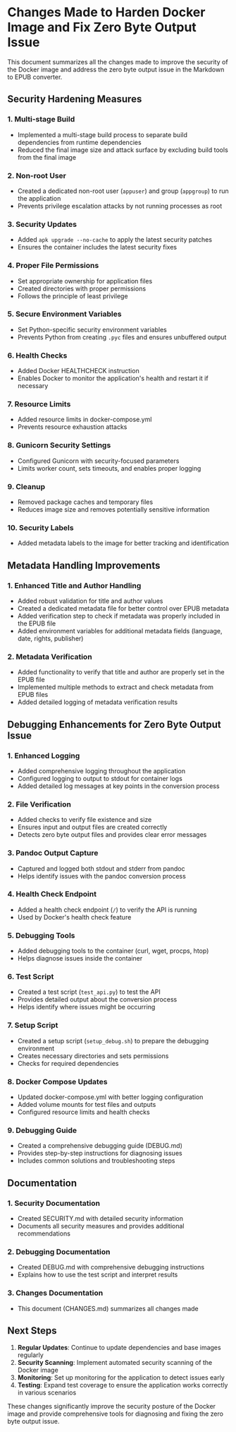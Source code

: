 # Changes Made to Harden Docker Image and Fix Zero Byte Output Issue

This document summarizes all the changes made to improve the security of the Docker image and address the zero byte output issue in the Markdown to EPUB converter.

## Security Hardening Measures

### 1. Multi-stage Build
- Implemented a multi-stage build process to separate build dependencies from runtime dependencies
- Reduced the final image size and attack surface by excluding build tools from the final image

### 2. Non-root User
- Created a dedicated non-root user (`appuser`) and group (`appgroup`) to run the application
- Prevents privilege escalation attacks by not running processes as root

### 3. Security Updates
- Added `apk upgrade --no-cache` to apply the latest security patches
- Ensures the container includes the latest security fixes

### 4. Proper File Permissions
- Set appropriate ownership for application files
- Created directories with proper permissions
- Follows the principle of least privilege

### 5. Secure Environment Variables
- Set Python-specific security environment variables
- Prevents Python from creating `.pyc` files and ensures unbuffered output

### 6. Health Checks
- Added Docker HEALTHCHECK instruction
- Enables Docker to monitor the application's health and restart it if necessary

### 7. Resource Limits
- Added resource limits in docker-compose.yml
- Prevents resource exhaustion attacks

### 8. Gunicorn Security Settings
- Configured Gunicorn with security-focused parameters
- Limits worker count, sets timeouts, and enables proper logging

### 9. Cleanup
- Removed package caches and temporary files
- Reduces image size and removes potentially sensitive information

### 10. Security Labels
- Added metadata labels to the image for better tracking and identification

## Metadata Handling Improvements

### 1. Enhanced Title and Author Handling
- Added robust validation for title and author values
- Created a dedicated metadata file for better control over EPUB metadata
- Added verification step to check if metadata was properly included in the EPUB file
- Added environment variables for additional metadata fields (language, date, rights, publisher)

### 2. Metadata Verification
- Added functionality to verify that title and author are properly set in the EPUB file
- Implemented multiple methods to extract and check metadata from EPUB files
- Added detailed logging of metadata verification results

## Debugging Enhancements for Zero Byte Output Issue

### 1. Enhanced Logging
- Added comprehensive logging throughout the application
- Configured logging to output to stdout for container logs
- Added detailed log messages at key points in the conversion process

### 2. File Verification
- Added checks to verify file existence and size
- Ensures input and output files are created correctly
- Detects zero byte output files and provides clear error messages

### 3. Pandoc Output Capture
- Captured and logged both stdout and stderr from pandoc
- Helps identify issues with the pandoc conversion process

### 4. Health Check Endpoint
- Added a health check endpoint (`/`) to verify the API is running
- Used by Docker's health check feature

### 5. Debugging Tools
- Added debugging tools to the container (curl, wget, procps, htop)
- Helps diagnose issues inside the container

### 6. Test Script
- Created a test script (`test_api.py`) to test the API
- Provides detailed output about the conversion process
- Helps identify where issues might be occurring

### 7. Setup Script
- Created a setup script (`setup_debug.sh`) to prepare the debugging environment
- Creates necessary directories and sets permissions
- Checks for required dependencies

### 8. Docker Compose Updates
- Updated docker-compose.yml with better logging configuration
- Added volume mounts for test files and outputs
- Configured resource limits and health checks

### 9. Debugging Guide
- Created a comprehensive debugging guide (DEBUG.md)
- Provides step-by-step instructions for diagnosing issues
- Includes common solutions and troubleshooting steps

## Documentation

### 1. Security Documentation
- Created SECURITY.md with detailed security information
- Documents all security measures and provides additional recommendations

### 2. Debugging Documentation
- Created DEBUG.md with comprehensive debugging instructions
- Explains how to use the test script and interpret results

### 3. Changes Documentation
- This document (CHANGES.md) summarizes all changes made

## Next Steps

1. **Regular Updates**: Continue to update dependencies and base images regularly
2. **Security Scanning**: Implement automated security scanning of the Docker image
3. **Monitoring**: Set up monitoring for the application to detect issues early
4. **Testing**: Expand test coverage to ensure the application works correctly in various scenarios

These changes significantly improve the security posture of the Docker image and provide comprehensive tools for diagnosing and fixing the zero byte output issue.
